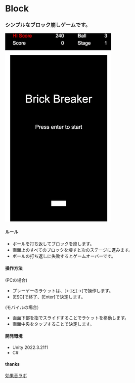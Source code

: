 # Block

### シンプルなブロック崩しゲームです。

![画面](./main.gif)

#### ルール

* ボールを打ち返してブロックを崩します。
* 画面上のすべてのブロックを壊すと次のステージに進みます。
* ボールの打ち返しに失敗するとゲームオーバーです。

#### 操作方法

(PCの場合)

* プレーヤーのラケットは、[←]と[→]で操作します。
* [ESC]で終了、[Enter]で決定します。

(モバイルの場合)

* 画面下部を指でスライドすることでラケットを移動します。
* 画面中央をタップすることで決定します。

#### 開発環境

* Unity 2022.3.21f1
* C#

#### thanks

[効果音ラボ](https://soundeffect-lab.info/)

